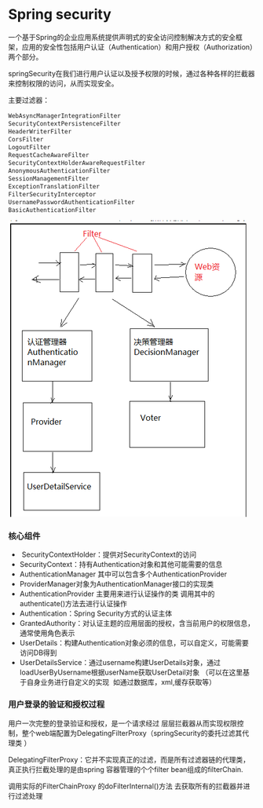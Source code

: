 # Spring security 

一个基于Spring的企业应用系统提供声明式的安全访问控制解决方式的安全框架，应用的安全性包括用户认证（Authentication）和用户授权（Authorization）两个部分。

springSecurity在我们进行用户认证以及授予权限的时候，通过各种各样的拦截器来控制权限的访问，从而实现安全。


主要过滤器：

	WebAsyncManagerIntegrationFilter 
	SecurityContextPersistenceFilter 
	HeaderWriterFilter 
	CorsFilter 
	LogoutFilter
	RequestCacheAwareFilter
	SecurityContextHolderAwareRequestFilter
	AnonymousAuthenticationFilter
	SessionManagementFilter
	ExceptionTranslationFilter
	FilterSecurityInterceptor
	UsernamePasswordAuthenticationFilter
	BasicAuthenticationFilter


![](./img/b.PNG)

### 核心组件

-  SecurityContextHolder：提供对SecurityContext的访问
-  SecurityContext：持有Authentication对象和其他可能需要的信息
-  AuthenticationManager 其中可以包含多个AuthenticationProvider
-  ProviderManager对象为AuthenticationManager接口的实现类
-  AuthenticationProvider 主要用来进行认证操作的类 调用其中的authenticate()方法去进行认证操作
- Authentication：Spring Security方式的认证主体
- GrantedAuthority：对认证主题的应用层面的授权，含当前用户的权限信息，通常使用角色表示
- UserDetails：构建Authentication对象必须的信息，可以自定义，可能需要访问DB得到
- UserDetailsService：通过username构建UserDetails对象，通过loadUserByUsername根据userName获取UserDetail对象 （可以在这里基于自身业务进行自定义的实现  如通过数据库，xml,缓存获取等）        


### 用户登录的验证和授权过程

用户一次完整的登录验证和授权，是一个请求经过 层层拦截器从而实现权限控制，整个web端配置为DelegatingFilterProxy（springSecurity的委托过滤其代理类 ）

DelegatingFilterProxy：它并不实现真正的过滤，而是所有过滤器链的代理类，真正执行拦截处理的是由spring 容器管理的个个filter bean组成的filterChain.

调用实际的FilterChainProxy 的doFilterInternal()方法 去获取所有的拦截器并进行过滤处理



